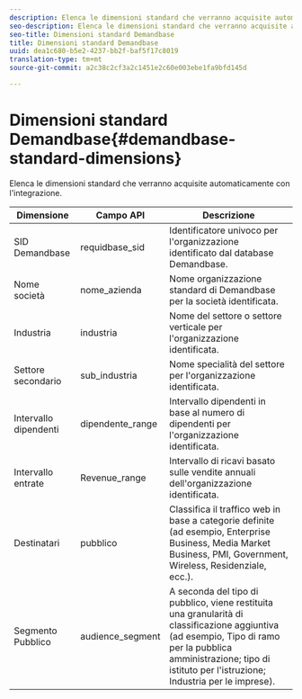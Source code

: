```yaml
---
description: Elenca le dimensioni standard che verranno acquisite automaticamente con l'integrazione.
seo-description: Elenca le dimensioni standard che verranno acquisite automaticamente con l'integrazione.
seo-title: Dimensioni standard Demandbase
title: Dimensioni standard Demandbase
uuid: dea1c680-b5e2-4237-bb2f-baf5f17c8019
translation-type: tm+mt
source-git-commit: a2c38c2cf3a2c1451e2c60e003ebe1fa9bfd145d

---
```



# Dimensioni standard Demandbase{#demandbase-standard-dimensions}

Elenca le dimensioni standard che verranno acquisite automaticamente con l'integrazione.

| Dimensione | Campo API | Descrizione |
|---|---|---|
| SID Demandbase | requidbase_sid | Identificatore univoco per l'organizzazione identificato dal database Demandbase. |
| Nome società | nome_azienda | Nome organizzazione standard di Demandbase per la società identificata. |
| Industria | industria | Nome del settore o settore verticale per l'organizzazione identificata. |
| Settore secondario | sub_industria | Nome specialità del settore per l'organizzazione identificata. |
| Intervallo dipendenti | dipendente_range | Intervallo dipendenti in base al numero di dipendenti per l'organizzazione identificata. |
| Intervallo entrate | Revenue_range | Intervallo di ricavi basato sulle vendite annuali dell'organizzazione identificata. |
| Destinatari | pubblico | Classifica il traffico web in base a categorie definite (ad esempio, Enterprise Business, Media Market Business, PMI, Government, Wireless, Residenziale, ecc.). |
| Segmento Pubblico | audience_segment | A seconda del tipo di pubblico, viene restituita una granularità di classificazione aggiuntiva (ad esempio, Tipo di ramo per la pubblica amministrazione; tipo di istituto per l'istruzione; Industria per le imprese). |

